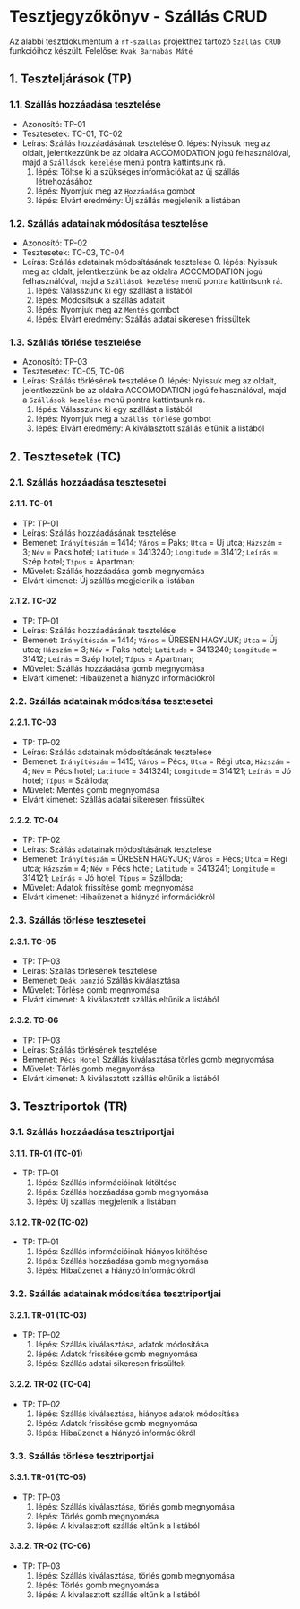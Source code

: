 ﻿
# Tesztjegyzőkönyv - Szállás CRUD

Az alábbi tesztdokumentum a `rf-szallas` projekthez tartozó `Szállás CRUD` funkcióihoz készült. Felelőse: `Kvak Barnabás Máté`

## 1. Teszteljárások (TP)

### 1.1. Szállás hozzáadása tesztelése
- Azonosító: TP-01
- Tesztesetek: TC-01, TC-02
- Leírás: Szállás hozzáadásának tesztelése
    0. lépés: Nyissuk meg az oldalt, jelentkezzünk be az oldalra ACCOMODATION jogú felhasználóval, majd a `Szállások kezelése` menü pontra kattintsunk rá.
    1. lépés: Töltse ki a szükséges információkat az új szállás létrehozásához
    2. lépés: Nyomjuk meg az `Hozzáadása` gombot
    3. lépés: Elvárt eredmény: Új szállás megjelenik a listában

### 1.2. Szállás adatainak módosítása tesztelése
- Azonosító: TP-02
- Tesztesetek: TC-03, TC-04
- Leírás: Szállás adatainak módosításának tesztelése
    0. lépés: Nyissuk meg az oldalt, jelentkezzünk be az oldalra ACCOMODATION jogú felhasználóval, majd a `Szállások kezelése` menü pontra kattintsunk rá.
    1. lépés: Válasszunk ki egy szállást a listából
    2. lépés: Módosítsuk a szállás adatait
    3. lépés: Nyomjuk meg az `Mentés` gombot
    4. lépés: Elvárt eredmény: Szállás adatai sikeresen frissültek

### 1.3. Szállás törlése tesztelése
- Azonosító: TP-03
- Tesztesetek: TC-05, TC-06
- Leírás: Szállás törlésének tesztelése
    0. lépés: Nyissuk meg az oldalt, jelentkezzünk be az oldalra ACCOMODATION jogú felhasználóval, majd a `Szállások kezelése` menü pontra kattintsunk rá.
    1. lépés: Válasszunk ki egy szállást a listából
    2. lépés: Nyomjuk meg a `Szállás törlése` gombot
    3. lépés: Elvárt eredmény: A kiválasztott szállás eltűnik a listából

## 2. Tesztesetek (TC)

### 2.1. Szállás hozzáadása tesztesetei

#### 2.1.1. TC-01
- TP: TP-01
- Leírás: Szállás hozzáadásának tesztelése
- Bemenet: `Irányítószám` = 1414; `Város` = Paks; `Utca` = Új utca; `Házszám` = 3; `Név` = Paks hotel; `Latitude` = 3413240; `Longitude` = 31412; `Leírás` = Szép hotel; `Típus` = Apartman;
- Művelet: Szállás hozzáadása gomb megnyomása
- Elvárt kimenet: Új szállás megjelenik a listában

#### 2.1.2. TC-02
- TP: TP-01
- Leírás: Szállás hozzáadásának tesztelése
- Bemenet: `Irányítószám` = 1414; `Város` = ÜRESEN HAGYJUK; `Utca` = Új utca; `Házszám` = 3; `Név` = Paks hotel; `Latitude` = 3413240; `Longitude` = 31412; `Leírás` = Szép hotel; `Típus` = Apartman;
- Művelet: Szállás hozzáadása gomb megnyomása
- Elvárt kimenet: Hibaüzenet a hiányzó információkról

### 2.2. Szállás adatainak módosítása tesztesetei

#### 2.2.1. TC-03
- TP: TP-02
- Leírás: Szállás adatainak módosításának tesztelése
- Bemenet: `Irányítószám` = 1415; `Város` = Pécs; `Utca` = Régi utca; `Házszám` = 4; `Név` = Pécs hotel; `Latitude` = 3413241; `Longitude` = 314121; `Leírás` = Jó hotel; `Típus` = Szálloda;
- Művelet: Mentés gomb megnyomása
- Elvárt kimenet: Szállás adatai sikeresen frissültek

#### 2.2.2. TC-04
- TP: TP-02
- Leírás: Szállás adatainak módosításának tesztelése
- Bemenet: `Irányítószám` = ÜRESEN HAGYJUK; `Város` = Pécs; `Utca` = Régi utca; `Házszám` = 4; `Név` = Pécs hotel; `Latitude` = 3413241; `Longitude` = 314121; `Leírás` = Jó hotel; `Típus` = Szálloda;
- Művelet: Adatok frissítése gomb megnyomása
- Elvárt kimenet: Hibaüzenet a hiányzó információkról

### 2.3. Szállás törlése tesztesetei

#### 2.3.1. TC-05
- TP: TP-03
- Leírás: Szállás törlésének tesztelése
- Bemenet: `Deák panzió` Szállás kiválasztása
- Művelet: Törlése gomb megnyomása
- Elvárt kimenet: A kiválasztott szállás eltűnik a listából

#### 2.3.2. TC-06
- TP: TP-03
- Leírás: Szállás törlésének tesztelése
- Bemenet: `Pécs Hotel` Szállás kiválasztása törlés gomb megnyomása
- Művelet: Törlés gomb megnyomása
- Elvárt kimenet: A kiválasztott szállás eltűnik a listából

## 3. Tesztriportok (TR)

### 3.1. Szállás hozzáadása tesztriportjai

#### 3.1.1. TR-01 (TC-01)
- TP: TP-01
    1. lépés: Szállás információinak kitöltése
    2. lépés: Szállás hozzáadása gomb megnyomása
    3. lépés: Új szállás megjelenik a listában

#### 3.1.2. TR-02 (TC-02)
- TP: TP-01
    1. lépés: Szállás információinak hiányos kitöltése
    2. lépés: Szállás hozzáadása gomb megnyomása
    3. lépés: Hibaüzenet a hiányzó információkról

### 3.2. Szállás adatainak módosítása tesztriportjai

#### 3.2.1. TR-01 (TC-03)
- TP: TP-02
    1. lépés: Szállás kiválasztása, adatok módosítása
    2. lépés: Adatok frissítése gomb megnyomása
    3. lépés: Szállás adatai sikeresen frissültek

#### 3.2.2. TR-02 (TC-04)
- TP: TP-02
    1. lépés: Szállás kiválasztása, hiányos adatok módosítása
    2. lépés: Adatok frissítése gomb megnyomása
    3. lépés: Hibaüzenet a hiányzó információkról

### 3.3. Szállás törlése tesztriportjai

#### 3.3.1. TR-01 (TC-05)
- TP: TP-03
    1. lépés: Szállás kiválasztása, törlés gomb megnyomása
    2. lépés: Törlés gomb megnyomása
    3. lépés: A kiválasztott szállás eltűnik a listából

#### 3.3.2. TR-02 (TC-06)
- TP: TP-03
    1. lépés: Szállás kiválasztása, törlés gomb megnyomása
    2. lépés: Törlés gomb megnyomása
    3. lépés: A kiválasztott szállás eltűnik a listából

